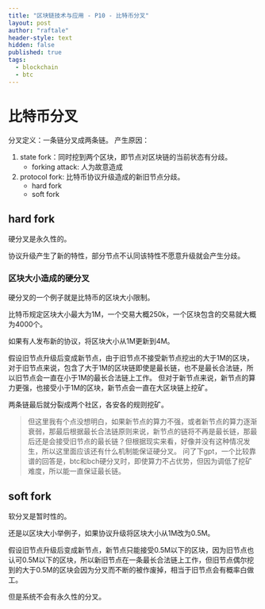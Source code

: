```yaml
---
title: "区块链技术与应用 - P10 - 比特币分叉"
layout: post
author: "raftale"
header-style: text
hidden: false
published: true
tags:
  - blockchain
  - btc
---
```


# 比特币分叉
分叉定义：一条链分叉成两条链。
产生原因：
1. state fork：同时挖到两个区块，即节点对区块链的当前状态有分歧。
    - forking attack: 人为故意造成 
2. protocol fork: 比特币协议升级造成的新旧节点分歧。
   - hard fork
   - soft fork

## hard fork
硬分叉是永久性的。

协议升级产生了新的特性，部分节点不认同该特性不愿意升级就会产生分歧。

### 区块大小造成的硬分叉
硬分叉的一个例子就是比特币的区块大小限制。

比特币规定区块大小最大为1M，一个交易大概250k，一个区块包含的交易就大概为4000个。

如果有人发布新的协议，将区块大小从1M更新到4M。

假设旧节点升级后变成新节点，由于旧节点不接受新节点挖出的大于1M的区块，对于旧节点来说，包含了大于1M的区块链即使是最长链，也不是最长合法链，所以旧节点会一直在小于1M的最长合法链上工作。
但对于新节点来说，新节点的算力更强，也接受小于1M的区块，新节点会一直在大区块链上挖矿。

两条链最后就分裂成两个社区，各安各的规则挖矿。

> 但这里我有个点没想明白，如果新节点的算力不强，或者新节点的算力逐渐衰弱，那最后根据最长合法链原则来说，新节点的链将不再是最长链，那最后还是会接受旧节点的最长链？但根据现实来看，好像并没有这种情况发生，所以这里面应该还有什么机制能保证硬分叉。
> 问了下gpt，一个比较靠谱的回答是，btc和bch硬分叉时，即使算力不占优势，但因为调低了挖矿难度，所以能一直保证最长链。


## soft fork
软分叉是暂时性的。

还是以区块大小举例子，如果协议升级将区块大小从1M改为0.5M。

假设旧节点升级后变成新节点，新节点只能接受0.5M以下的区块，因为旧节点也认可0.5M以下的区块，所以新旧节点在一条最长合法链上工作，但旧节点偶尔挖到的大于0.5M的区块会因为分叉而不断的被作废掉，相当于旧节点会有概率白做工。

但是系统不会有永久性的分叉。

